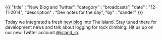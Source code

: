 {{{
  "title" : "New Blog and Twitter",
  "category" : "broadcasts",
  "date" : "12-11-2014",
  "description" : "Dev notes for the day",
  "by" : "sander"
}}}

Today we integrated a fresh [new blog](https://www.island.io/blog) into The Island. Stay tuned there for development news and talk about logging for rock climbing. Hit us up on our new Twitter account [@island_io](https://twitter.com/island_io).
